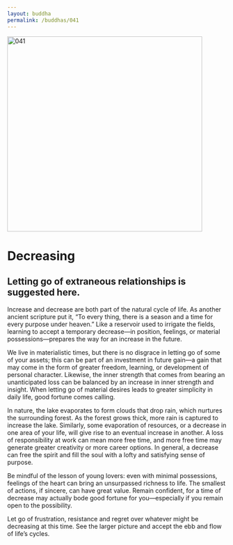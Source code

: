 ```yaml
---
layout: buddha
permalink: /buddhas/041
---
```


<div class="uk-text-center">
<img src="{{"/assets/img/buddhas/buddha-041.jpg" | relative_url}}" alt="041"  width="448" height="448"></div>

# Decreasing

## Letting go of extraneous relationships is suggested here.



Increase and decrease are both part of the natural cycle of life. As another ancient scripture put it, “To every thing, there is a season and a time for every purpose under heaven.” Like a reservoir used to irrigate the fields, learning to accept a temporary decrease—in position, feelings, or material possessions—prepares the way for an increase in the future.

We live in materialistic times, but there is no disgrace in letting go of some of your assets; this can be part of an investment in future gain—a gain that may come in the form of greater freedom, learning, or development of personal character. Likewise, the inner strength that comes from bearing an unanticipated loss can be balanced by an increase in inner strength and insight. When letting go of material desires leads to greater simplicity in daily life, good fortune comes calling.

In nature, the lake evaporates to form clouds that drop rain, which nurtures the surrounding forest. As the forest grows thick, more rain is captured to increase the lake. Similarly, some evaporation of resources, or a decrease in one area of your life, will give rise to an eventual increase in another. A loss of responsibility at work can mean more free time, and more free time may generate greater creativity or more career options. In general, a decrease can free the spirit and fill the soul with a lofty and satisfying sense of purpose.

Be mindful of the lesson of young lovers: even with minimal possessions, feelings of the heart can bring an unsurpassed richness to life. The smallest of actions, if sincere, can have great value. Remain confident, for a time of decrease may actually bode good fortune for you—especially if you remain open to the possibility.

Let go of frustration, resistance and regret over whatever might be decreasing at this time. See the larger picture and accept the ebb and flow of life’s cycles.

